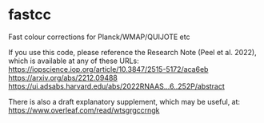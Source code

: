 # fastcc
Fast colour corrections for Planck/WMAP/QUIJOTE etc

If you use this code, please reference the Research Note (Peel et al. 2022), which is available at any of these URLs:
https://iopscience.iop.org/article/10.3847/2515-5172/aca6eb
https://arxiv.org/abs/2212.09488
https://ui.adsabs.harvard.edu/abs/2022RNAAS...6..252P/abstract

There is also a draft explanatory supplement, which may be useful, at:
https://www.overleaf.com/read/wtsgrgccrngk
